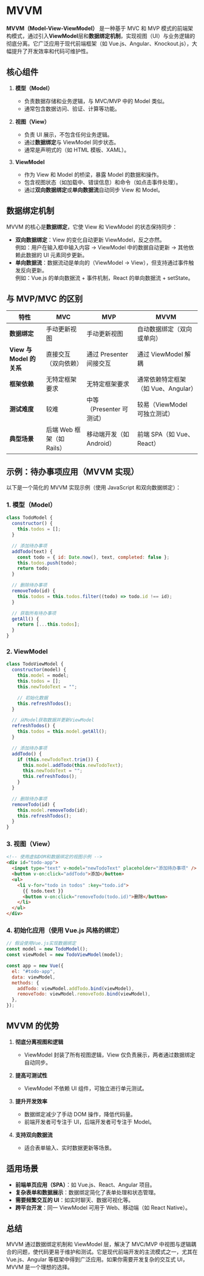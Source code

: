 # MVVM

**MVVM（Model-View-ViewModel）** 是一种基于 MVC 和 MVP 模式的前端架构模式，通过引入**ViewModel**层和**数据绑定机制**，实现视图（UI）与业务逻辑的彻底分离。它广泛应用于现代前端框架（如 Vue.js、Angular、Knockout.js），大幅提升了开发效率和代码可维护性。

## 核心组件

1. **模型（Model）**

   - 负责数据存储和业务逻辑，与 MVC/MVP 中的 Model 类似。
   - 通常包含数据访问、验证、计算等功能。

2. **视图（View）**

   - 负责 UI 展示，不包含任何业务逻辑。
   - 通过**数据绑定**与 ViewModel 同步状态。
   - 通常是声明式的（如 HTML 模板、XAML）。

3. **ViewModel**
   - 作为 View 和 Model 的桥梁，暴露 Model 的数据和操作。
   - 包含视图状态（如加载中、错误信息）和命令（如点击事件处理）。
   - 通过**双向数据绑定**或**单向数据流**自动同步 View 和 Model。

## 数据绑定机制

MVVM 的核心是**数据绑定**，它使 View 和 ViewModel 的状态保持同步：

- **双向数据绑定**：View 的变化自动更新 ViewModel，反之亦然。  
  例如：用户在输入框中输入内容 → ViewModel 中的数据自动更新 → 其他依赖此数据的 UI 元素同步更新。
- **单向数据流**：数据流动是单向的（ViewModel → View），但支持通过事件触发反向更新。  
  例如：Vue.js 的单向数据流 + 事件机制，React 的单向数据流 + setState。

## 与 MVP/MVC 的区别

| **特性**                 | **MVC**                   | **MVP**                  | **MVVM**                            |
| ------------------------ | ------------------------- | ------------------------ | ----------------------------------- |
| **数据绑定**             | 手动更新视图              | 手动更新视图             | 自动数据绑定（双向或单向）          |
| **View 与 Model 的关系** | 直接交互（双向依赖）      | 通过 Presenter 间接交互  | 通过 ViewModel 解耦                 |
| **框架依赖**             | 无特定框架要求            | 无特定框架要求           | 通常依赖特定框架（如 Vue、Angular） |
| **测试难度**             | 较难                      | 中等（Presenter 可测试） | 较易（ViewModel 可独立测试）        |
| **典型场景**             | 后端 Web 框架（如 Rails） | 移动端开发（如 Android） | 前端 SPA（如 Vue、React）           |

## 示例：待办事项应用（MVVM 实现）

以下是一个简化的 MVVM 实现示例（使用 JavaScript 和双向数据绑定）：

### 1. **模型（Model）**

```javascript
class TodoModel {
  constructor() {
    this.todos = [];
  }

  // 添加待办事项
  addTodo(text) {
    const todo = { id: Date.now(), text, completed: false };
    this.todos.push(todo);
    return todo;
  }

  // 删除待办事项
  removeTodo(id) {
    this.todos = this.todos.filter((todo) => todo.id !== id);
  }

  // 获取所有待办事项
  getAll() {
    return [...this.todos];
  }
}
```

### 2. **ViewModel**

```javascript
class TodoViewModel {
  constructor(model) {
    this.model = model;
    this.todos = [];
    this.newTodoText = "";

    // 初始化数据
    this.refreshTodos();
  }

  // 从Model获取数据并更新ViewModel
  refreshTodos() {
    this.todos = this.model.getAll();
  }

  // 添加待办事项
  addTodo() {
    if (this.newTodoText.trim()) {
      this.model.addTodo(this.newTodoText);
      this.newTodoText = "";
      this.refreshTodos();
    }
  }

  // 删除待办事项
  removeTodo(id) {
    this.model.removeTodo(id);
    this.refreshTodos();
  }
}
```

### 3. **视图（View）**

```html
<!-- 使用虚拟DOM和数据绑定的视图示例 -->
<div id="todo-app">
  <input type="text" v-model="newTodoText" placeholder="添加待办事项" />
  <button v-on:click="addTodo">添加</button>
  <ul>
    <li v-for="todo in todos" :key="todo.id">
      {{ todo.text }}
      <button v-on:click="removeTodo(todo.id)">删除</button>
    </li>
  </ul>
</div>
```

### 4. **初始化应用（使用 Vue.js 风格的绑定）**

```javascript
// 假设使用Vue.js实现数据绑定
const model = new TodoModel();
const viewModel = new TodoViewModel(model);

const app = new Vue({
  el: "#todo-app",
  data: viewModel,
  methods: {
    addTodo: viewModel.addTodo.bind(viewModel),
    removeTodo: viewModel.removeTodo.bind(viewModel),
  },
});
```

## MVVM 的优势

1. **彻底分离视图和逻辑**

   - ViewModel 封装了所有视图逻辑，View 仅负责展示，两者通过数据绑定自动同步。

2. **提高可测试性**

   - ViewModel 不依赖 UI 组件，可独立进行单元测试。

3. **提升开发效率**

   - 数据绑定减少了手动 DOM 操作，降低代码量。
   - 前端开发者可专注于 UI，后端开发者可专注于 Model。

4. **支持双向数据流**
   - 适合表单输入、实时数据更新等场景。

## 适用场景

- **前端单页应用（SPA）**：如 Vue.js、React、Angular 项目。
- **复杂表单和数据展示**：数据绑定简化了表单处理和状态管理。
- **需要频繁交互的 UI**：如实时聊天、数据可视化等。
- **跨平台开发**：同一 ViewModel 可用于 Web、移动端（如 React Native）。

## 总结

MVVM 通过数据绑定机制和 ViewModel 层，解决了 MVC/MVP 中视图与逻辑耦合的问题，使代码更易于维护和测试。它是现代前端开发的主流模式之一，尤其在 Vue.js、Angular 等框架中得到广泛应用。如果你需要开发复杂的交互式 UI，MVVM 是一个理想的选择。
